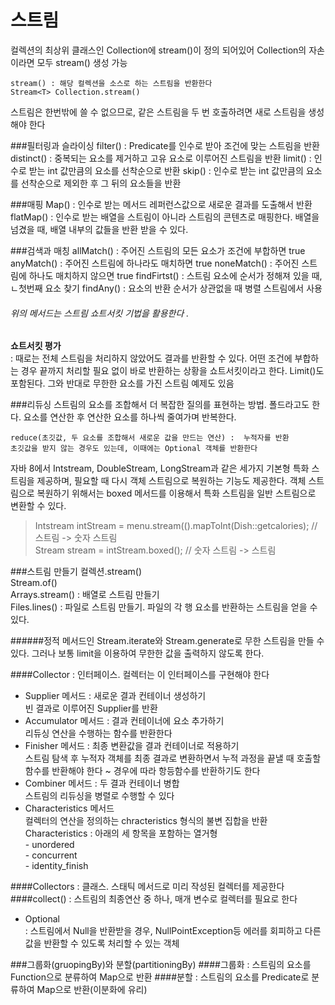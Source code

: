 # 스트림
컬렉션의 최상위 클래스인 Collection에 stream()이 정의 되어있어 Collection의 자손이라면 모두 stream() 생성 가능 

    stream() : 해당 컬렉션을 소스로 하는 스트림을 반환한다 
    Stream<T> Collection.stream()

스트림은 한번밖에 쓸 수 없으므로, 같은 스트림을 두 번 호출하려면 새로 스트림을 생성해야 한다

###필터링과 슬라이싱 
    filter() : Predicate를 인수로 받아 조건에 맞는 스트림을 반환
    distinct() : 중복되는 요소를 제거하고 고유 요소로 이루어진 스트림을 반환
    limit() : 인수로 받는 int 값만큼의 요소를 선착순으로 반환 
    skip() : 인수로 받는 int 값만큼의 요소를 선착순으로 제외한 후 그 뒤의 요소들을 반환

###매핑
    Map() : 인수로 받는 메서드 레퍼런스값으로 새로운 결과를 도출해서 반환
    flatMap() : 인수로 받는 배열을 스트림이 아니라 스트림의 콘텐츠로 매핑한다. 배열을 넘겼을 때, 배열 내부의 값들을 반환 받을 수 있다.

###검색과 매칭
    allMatch() : 주어진 스트림의 모든 요소가 조건에 부합하면 true
    anyMatch() : 주어진 스트림에 하나라도 매치하면 true
    noneMatch() : 주어진 스트림에 하나도 매치하지 않으면 true
    findFirtst() : 스트림 요소에 순서가 정해져 있을 때, ㄴ첫번째 요소 찾기
    findAny() : 요소의 반환 순서가 상관없을 때 병렬 스트림에서 사용

###### 위의 메서드는 스트림 쇼트서킷 기법을 활용한다 .

 **쇼트서킷 평가**  
  : 때로는 전체 스트림을 처리하지 않았어도 결과를 반환할 수 있다. 어떤 조건에 부합하는 경우 끝까지 처리할 필요 없이 바로 반환하는 상황을 쇼트서킷이라고 한다. Limit()도 포함된다. 그와 반대로 무한한 요소를 가진 스트림 예제도 있음

###리듀싱
스트림의 요소를 조합해서 더 복잡한 질의를 표현하는 방법. 폴드라고도 한다. 요소를 연산한 후 연산한 요소를 하나씩 줄여가며 반복한다.  
  ``` 
  reduce(초깃값, 두 요소를 조합해서 새로운 값을 만드는 연산) :  누적자를 반환    
  초깃값을 받지 않는 경우도 있는데, 이때에는 Optional 객체를 반환한다 
```


자바 8에서 Intstream, DoubleStream, LongStream과 같은 세가지 기본형 특화 스트림을 제공하며, 필요할 때 다시 객체 스트림으로 복원하는 기능도 제공한다. 
객체 스트림으로 복원하기 위해서는 boxed 메서드를 이용해서 특화 스트림을 일반 스트림으로 변환할 수 있다.   

  > Intstream intStream = menu.stream(().mapToInt(Dish::getcalories); // 스트림 -> 숫자 스트림  
      Stream<Integer> stream = intStream.boxed(); // 숫자 스트림 -> 스트림

###스트림 만들기 
    컬렉션.stream()  
    Stream.of()  
    Arrays.stream() : 배열로 스트림 만들기   
    Files.lines() : 파일로 스트림 만들기. 파일의 각 행 요소를 반환하는 스트림을 얻을 수 있다.  

######정적 메서드인 Stream.iterate와 Stream.generate로 무한 스트림을 만들 수 있다. 그러나 보통 limit을 이용하여 무한한 값을 출력하지 않도록 한다.



####Collector : 인터페이스. 컬렉터는 이 인터페이스를 구현해야 한다
- Supplier 메서드 : 새로운 결과 컨테이너 생성하기   
    빈 결과로 이루어진 Supplier를 반환
- Accumulator 메서드 : 결과 컨테이너에 요소 추가하기   
		리듀싱 연산을 수행하는 함수를 반환한다
- Finisher 메서드 : 최종 변환값을 결과 컨테이너로 적용하기  
		 스트림 탐색 후 누적자 객체를 최종 결과로 변환하면서 누적 과정을 끝낼 때 호출할 함수를 반환해야 한다 ~ 경우에 따라 항등함수를 반환하기도 한다
- Combiner 메서드 : 두 결과 컨테이너 병합  
		스트림의 리듀싱을 병렬로 수행할 수 있다  
- Characteristics 메서드   
		컬렉터의 연산을 정의하는 chracteristics 형식의 불변 집합을 반환  
		Characteristics :  아래의 세 항목을 포함하는 열거형  
		- unordered  
		- concurrent  
		- identity_finish
		  
####Collectors : 클래스. 스태틱 메서드로 미리 작성된 컬렉터를 제공한다
####collect() : 스트림의 최종연산 중 하나, 매개 변수로 컬렉터를 필요로 한다 

- Optional  
   : 스트림에서 Null을 반환받을 경우, NullPointException등 에러를 회피하고 다른 값을 반환할 수 있도록 처리할 수 있는 객체
   
###그룹화(gruopingBy)와 분할(partitioningBy)
####그룹화
 : 스트림의 요소를 Function으로 분류하여 Map으로 반환
####분할
 : 스트림의 요소를 Predicate로 분류하여 Map으로 반환(이분화에 유리)



